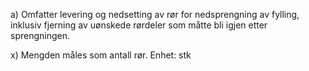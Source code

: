 a) Omfatter levering og nedsetting av rør for nedsprengning av fylling, inklusiv fjerning av uønskede rørdeler som måtte bli igjen etter sprengningen.

x) Mengden måles som antall rør. Enhet: stk

